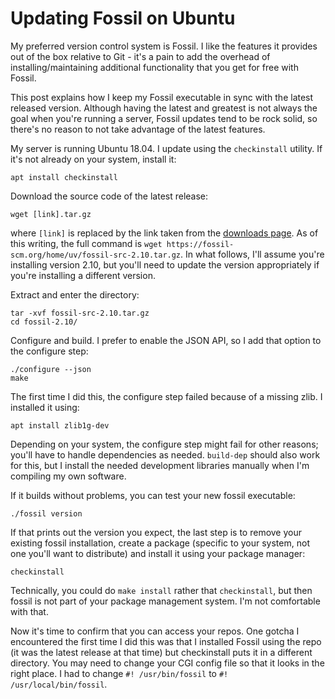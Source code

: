 # Updating Fossil on Ubuntu

My preferred version control system is Fossil. I like the features it provides out of the box relative to Git - it's a pain to add the overhead of installing/maintaining additional functionality that you get for free with Fossil.

This post explains how I keep my Fossil executable in sync with the latest released version. Although having the latest and greatest is not always the goal when you're running a server, Fossil updates tend to be rock solid, so there's no reason to not take advantage of the latest features.

My server is running Ubuntu 18.04. I update using the `checkinstall` utility. If it's not already on your system, install it:

```
apt install checkinstall
```

Download the source code of the latest release:

```
wget [link].tar.gz
```

where `[link]` is replaced by the link taken from the [downloads page](https://fossil-scm.org/home/uv/download.html). As of this writing, the full command is `wget https://fossil-scm.org/home/uv/fossil-src-2.10.tar.gz`. In what follows, I'll assume you're installing version 2.10, but you'll need to update the version appropriately if you're installing a different version.

Extract and enter the directory:

```
tar -xvf fossil-src-2.10.tar.gz
cd fossil-2.10/
```

Configure and build. I prefer to enable the JSON API, so I add that option to the configure step:

```
./configure --json
make
```

The first time I did this, the configure step failed because of a missing zlib. I installed it using:

```
apt install zlib1g-dev
```

Depending on your system, the configure step might fail for other reasons; you'll have to handle dependencies as needed. `build-dep` should also work for this, but I install the needed development libraries manually when I'm compiling my own software.

If it builds without problems, you can test your new fossil executable:

```
./fossil version
```

If that prints out the version you expect, the last step is to remove your existing fossil installation, create a package (specific to your system, not one you'll want to distribute) and install it using your package manager:

```
checkinstall
```

Technically, you could do `make install` rather that `checkinstall`, but then fossil is not part of your package management system. I'm not comfortable with that.

Now it's time to confirm that you can access your repos. One gotcha I encountered the first time I did this was that I installed Fossil using the repo (it was the latest release at that time) but checkinstall puts it in a different directory. You may need to change your CGI config file so that it looks in the right place. I had to change `#! /usr/bin/fossil` to `#! /usr/local/bin/fossil`.